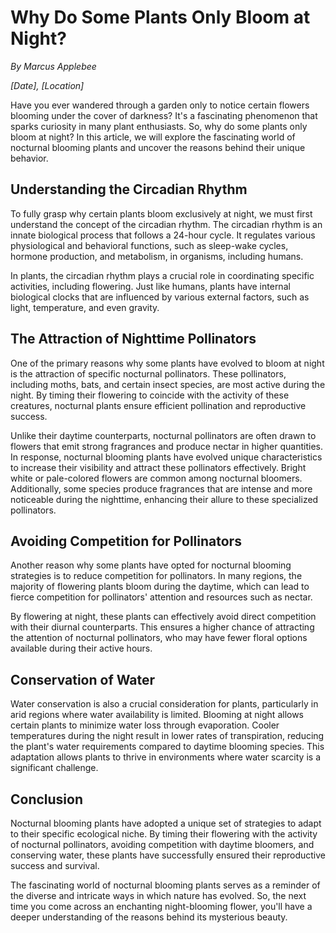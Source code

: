 # **Why Do Some Plants Only Bloom at Night?**
*By Marcus Applebee*

*[Date], [Location]*

Have you ever wandered through a garden only to notice certain flowers blooming under the cover of darkness? It's a fascinating phenomenon that sparks curiosity in many plant enthusiasts. So, why do some plants only bloom at night? In this article, we will explore the fascinating world of nocturnal blooming plants and uncover the reasons behind their unique behavior.

## Understanding the Circadian Rhythm
To fully grasp why certain plants bloom exclusively at night, we must first understand the concept of the circadian rhythm. The circadian rhythm is an innate biological process that follows a 24-hour cycle. It regulates various physiological and behavioral functions, such as sleep-wake cycles, hormone production, and metabolism, in organisms, including humans.

In plants, the circadian rhythm plays a crucial role in coordinating specific activities, including flowering. Just like humans, plants have internal biological clocks that are influenced by various external factors, such as light, temperature, and even gravity.

## The Attraction of Nighttime Pollinators
One of the primary reasons why some plants have evolved to bloom at night is the attraction of specific nocturnal pollinators. These pollinators, including moths, bats, and certain insect species, are most active during the night. By timing their flowering to coincide with the activity of these creatures, nocturnal plants ensure efficient pollination and reproductive success.

Unlike their daytime counterparts, nocturnal pollinators are often drawn to flowers that emit strong fragrances and produce nectar in higher quantities. In response, nocturnal blooming plants have evolved unique characteristics to increase their visibility and attract these pollinators effectively. Bright white or pale-colored flowers are common among nocturnal bloomers. Additionally, some species produce fragrances that are intense and more noticeable during the nighttime, enhancing their allure to these specialized pollinators.

## Avoiding Competition for Pollinators
Another reason why some plants have opted for nocturnal blooming strategies is to reduce competition for pollinators. In many regions, the majority of flowering plants bloom during the daytime, which can lead to fierce competition for pollinators' attention and resources such as nectar.

By flowering at night, these plants can effectively avoid direct competition with their diurnal counterparts. This ensures a higher chance of attracting the attention of nocturnal pollinators, who may have fewer floral options available during their active hours.

## Conservation of Water
Water conservation is also a crucial consideration for plants, particularly in arid regions where water availability is limited. Blooming at night allows certain plants to minimize water loss through evaporation. Cooler temperatures during the night result in lower rates of transpiration, reducing the plant's water requirements compared to daytime blooming species. This adaptation allows plants to thrive in environments where water scarcity is a significant challenge.

## Conclusion
Nocturnal blooming plants have adopted a unique set of strategies to adapt to their specific ecological niche. By timing their flowering with the activity of nocturnal pollinators, avoiding competition with daytime bloomers, and conserving water, these plants have successfully ensured their reproductive success and survival.

The fascinating world of nocturnal blooming plants serves as a reminder of the diverse and intricate ways in which nature has evolved. So, the next time you come across an enchanting night-blooming flower, you'll have a deeper understanding of the reasons behind its mysterious beauty.